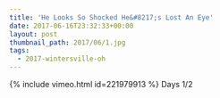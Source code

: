 ```yaml
---
title: 'He Looks So Shocked He&#8217;s Lost An Eye'
date: 2017-06-16T23:32:33+00:00
layout: post
thumbnail_path: 2017/06/1.jpg
tags:
  - 2017-wintersville-oh
---
```

{% include vimeo.html id=221979913 %}
Days 1/2